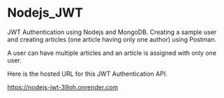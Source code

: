 # Nodejs_JWT

JWT Authentication using Nodejs and MongoDB. Creating a sample user and creating articles (one article having only one author) using Postman. 

A user can have multiple articles and an article is assigned with only one user.

Here is the hosted URL for this JWT Authentication API.

https://nodejs-jwt-39oh.onrender.com

